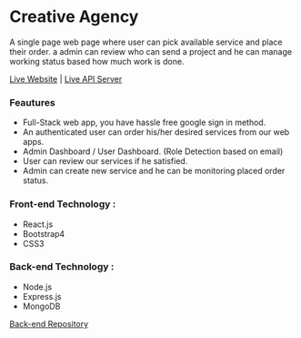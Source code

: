 # Creative Agency 

A single page web page where user can pick available service and place their order. a admin can review who can send a project and he can manage working status based how much work is done.

[Live Website](https://creative-agency-as.web.app/) | [Live API Server](https://creative-agency-as.herokuapp.com/)

### Feautures
* Full-Stack web app, you have hassle free google sign in method.
*	An authenticated user can order his/her desired services from our web apps.
*	Admin Dashboard / User Dashboard. (Role Detection based on email)
*	User can review our services if he satisfied.
*	Admin can create new service and he can be monitoring placed order status.

### Front-end Technology :
* React.js
* Bootstrap4
* CSS3

### Back-end Technology :
* Node.js 
* Express.js
* MongoDB

[Back-end Repository](https://github.com/anik1612/creative-agency-server)
